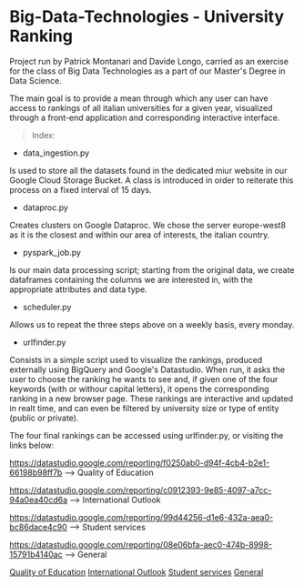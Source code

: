 # Big-Data-Technologies - University Ranking

Project run by Patrick Montanari and Davide Longo, carried as an exercise for the class of Big Data Technologies as a part of our Master's Degree in Data Science.

The main goal is to provide a mean through which any user can have access to rankings of all italian universities for a given year, visualized through a front-end application and corresponding interactive interface.

> Index:

- data_ingestion.py

Is used to store all the datasets found in the dedicated miur website in our Google Cloud Storage Bucket. 
A class is introduced in order to reiterate this process on a fixed interval of 15 days.

- dataproc.py

Creates clusters on Google Dataproc. We chose the server europe-west8 as it is the closest and within our area of interests, the italian country.


- pyspark_job.py

Is our main data processing script; starting from the original data, we create dataframes containing the columns we are interested in, with the appropriate attributes and data type.

- scheduler.py

Allows us to repeat the three steps above on a weekly basis, every monday.

- urlfinder.py 

Consists in a simple script used to visualize the rankings, produced externally using BigQuery and Google's Datastudio. 
When run, it asks the user to choose the ranking he wants to see and, if given one of the four keywords (with or withour capital letters), it opens the corresponding ranking in a new browser page. These rankings are interactive and updated in realt time, and can even be filtered by university size or type of entity (public or private).


The four final rankings can be accessed using urlfinder.py, or visiting the links below:

https://datastudio.google.com/reporting/f0250ab0-d94f-4cb4-b2e1-66198b98ff7b     --> Quality of Education

https://datastudio.google.com/reporting/c0912393-9e85-4097-a7cc-94a0ea40cd6a     --> International Outlook

https://datastudio.google.com/reporting/99d44256-d1e6-432a-aea0-bc86dace4c90     --> Student services

https://datastudio.google.com/reporting/08e06bfa-aec0-474b-8998-15791b4140ac     --> General 

[Quality of Education](https://datastudio.google.com/reporting/f0250ab0-d94f-4cb4-b2e1-66198b98ff7b)
[International Outlook](https://datastudio.google.com/reporting/c0912393-9e85-4097-a7cc-94a0ea40cd6a)
[Student services](https://datastudio.google.com/reporting/99d44256-d1e6-432a-aea0-bc86dace4c90)
[General](https://datastudio.google.com/reporting/08e06bfa-aec0-474b-8998-15791b4140ac)
